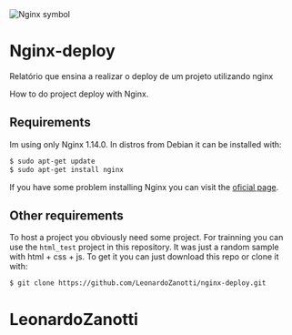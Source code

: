 <img src="https://www.nginx.com/wp-content/uploads/2018/08/NGINX-logo-rgb-large.png" alt="Nginx symbol">

# Nginx-deploy
Relatório que ensina a realizar o deploy de um projeto utilizando nginx <br />

How to do project deploy with Nginx.

## Requirements
Im using only Nginx 1.14.0. In distros from Debian it can be installed with:
```bash
$ sudo apt-get update
$ sudo apt-get install nginx
```
If you have some problem installing Nginx you can visit the [oficial page](https://www.nginx.com/resources/wiki/start/topics/tutorials/install/).

## Other requirements
To host a project you obviously need some project. For trainning you can use the `html_test` project in this repository. It was just a random sample with html + css + js.
To get it you can just download this repo or clone it with:
```bash
$ git clone https://github.com/LeonardoZanotti/nginx-deploy.git
```

# LeonardoZanotti